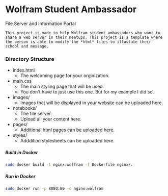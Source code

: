 # Wolfram Student Ambassador 

File Server and Information Portal

```
This project is made to help Wolfram student ambassadors who want to share a web server in their meetups. This project is a template where the person is able to modify the *html* files to illustate their school and message. 
```

### Directory Structure

* index.html
	* The welcoming page for your orginization.  
* main.css 
	* The main styling page that will be used. 
	* You don't have to just use this one. But for my example I did so. 
* images/ 
	* Images that will be displayed in your website can be uploaded here. 
* notebooks/ 
	* The file server. 
	* Upload all your content here. 
* pages/ 
	* Additional html pages can be uploaded here.
* styles/ 
	* Adddition stylesheets can be uploaded here.

##### Build in Docker 

```bash
sudo docker build -t nginx:wolfram -f Dockerfile nginx/. 
```

##### Run in Docker 

```bash
sudo docker run -p 8080:80 -d nginx:wolfram
```
